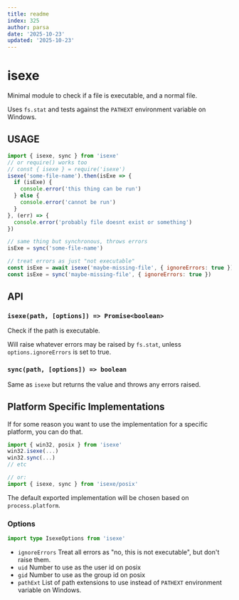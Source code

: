 ```yaml
---
title: readme
index: 325
author: parsa
date: '2025-10-23'
updated: '2025-10-23'
---
```

# isexe

Minimal module to check if a file is executable, and a normal file.

Uses `fs.stat` and tests against the `PATHEXT` environment variable on
Windows.

## USAGE

```js
import { isexe, sync } from 'isexe'
// or require() works too
// const { isexe } = require('isexe')
isexe('some-file-name').then(isExe => {
  if (isExe) {
    console.error('this thing can be run')
  } else {
    console.error('cannot be run')
  }
}, (err) => {
  console.error('probably file doesnt exist or something')
})

// same thing but synchronous, throws errors
isExe = sync('some-file-name')

// treat errors as just "not executable"
const isExe = await isexe('maybe-missing-file', { ignoreErrors: true })
const isExe = sync('maybe-missing-file', { ignoreErrors: true })
```

## API

### `isexe(path, [options]) => Promise<boolean>`

Check if the path is executable.

Will raise whatever errors may be raised by `fs.stat`, unless
`options.ignoreErrors` is set to true.

### `sync(path, [options]) => boolean`

Same as `isexe` but returns the value and throws any errors raised.

## Platform Specific Implementations

If for some reason you want to use the implementation for a
specific platform, you can do that.

```js
import { win32, posix } from 'isexe'
win32.isexe(...)
win32.sync(...)
// etc

// or:
import { isexe, sync } from 'isexe/posix'
```

The default exported implementation will be chosen based on
`process.platform`.

### Options

```ts
import type IsexeOptions from 'isexe'
```

* `ignoreErrors` Treat all errors as "no, this is not
  executable", but don't raise them.
* `uid` Number to use as the user id on posix
* `gid` Number to use as the group id on posix
* `pathExt` List of path extensions to use instead of `PATHEXT`
  environment variable on Windows.
